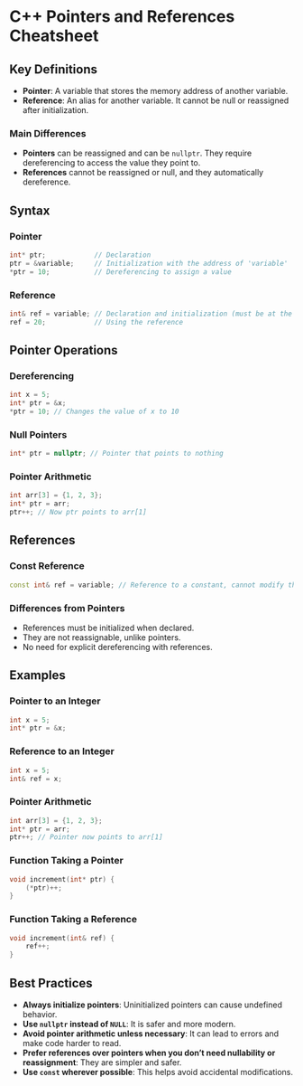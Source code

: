 
# C++ Pointers and References Cheatsheet

## Key Definitions

- **Pointer**: A variable that stores the memory address of another variable.
- **Reference**: An alias for another variable. It cannot be null or reassigned after initialization.

### Main Differences
- **Pointers** can be reassigned and can be `nullptr`. They require dereferencing to access the value they point to.
- **References** cannot be reassigned or null, and they automatically dereference.

## Syntax

### Pointer
```cpp
int* ptr;            // Declaration
ptr = &variable;     // Initialization with the address of 'variable'
*ptr = 10;           // Dereferencing to assign a value
```

### Reference
```cpp
int& ref = variable; // Declaration and initialization (must be at the same time)
ref = 20;            // Using the reference
```

## Pointer Operations

### Dereferencing
```cpp
int x = 5;
int* ptr = &x;
*ptr = 10; // Changes the value of x to 10
```

### Null Pointers
```cpp
int* ptr = nullptr; // Pointer that points to nothing
```

### Pointer Arithmetic
```cpp
int arr[3] = {1, 2, 3};
int* ptr = arr;
ptr++; // Now ptr points to arr[1]
```

## References

### Const Reference
```cpp
const int& ref = variable; // Reference to a constant, cannot modify the variable through the reference
```

### Differences from Pointers
- References must be initialized when declared.
- They are not reassignable, unlike pointers.
- No need for explicit dereferencing with references.

## Examples

### Pointer to an Integer
```cpp
int x = 5;
int* ptr = &x;
```

### Reference to an Integer
```cpp
int x = 5;
int& ref = x;
```

### Pointer Arithmetic
```cpp
int arr[3] = {1, 2, 3};
int* ptr = arr;
ptr++; // Pointer now points to arr[1]
```

### Function Taking a Pointer
```cpp
void increment(int* ptr) {
    (*ptr)++;
}
```

### Function Taking a Reference
```cpp
void increment(int& ref) {
    ref++;
}
```

## Best Practices

- **Always initialize pointers**: Uninitialized pointers can cause undefined behavior.
- **Use `nullptr` instead of `NULL`**: It is safer and more modern.
- **Avoid pointer arithmetic unless necessary**: It can lead to errors and make code harder to read.
- **Prefer references over pointers when you don’t need nullability or reassignment**: They are simpler and safer.
- **Use `const` wherever possible**: This helps avoid accidental modifications.
